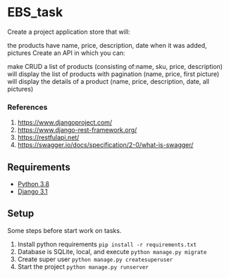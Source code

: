 
# EBS_task

Create a project application store that will:

the products have name, price, description, date when it was added, pictures
Create an API in which you can:

make CRUD a list of products (consisting of:name, sku, price, description)
will display the list of products with pagination (name, price, first picture)
will display the details of a product (name, price, description, date, all pictures)

### References

1. https://www.djangoproject.com/
2. https://www.django-rest-framework.org/
3. https://restfulapi.net/
4. https://swagger.io/docs/specification/2-0/what-is-swagger/

## Requirements
* [Python 3.8](https://docs.python.org/3.8)
* [Django 3.1](https://docs.djangoproject.com/en/3.1)
## Setup

Some steps before start work on tasks.

1. Install python requirements ```pip install -r requirements.txt```
2. Database is SQLite, local, and execute ```python manage.py migrate```
3. Create super user ```python manage.py createsuperuser```
4. Start the project ```python manage.py runserver```



